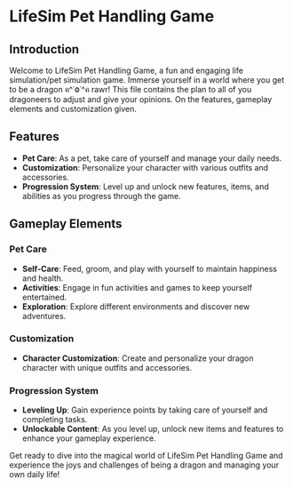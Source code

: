 # LifeSim Pet Handling Game


## Introduction

Welcome to LifeSim Pet Handling Game, a fun and engaging life simulation/pet simulation game. Immerse yourself in a world where you get to be a dragon ฅ^˙Ⱉ˙^ฅ rawr!
This file contains the plan to all of you dragoneers to adjust and give your opinions. On the features, gameplay elements and customization given.

## Features

- **Pet Care**: As a pet, take care of yourself and manage your daily needs.
- **Customization**: Personalize your character with various outfits and accessories.
- **Progression System**: Level up and unlock new features, items, and abilities as you progress through the game.

## Gameplay Elements

### Pet Care

- **Self-Care**: Feed, groom, and play with yourself to maintain happiness and health.
- **Activities**: Engage in fun activities and games to keep yourself entertained.
- **Exploration**: Explore different environments and discover new adventures.

### Customization

- **Character Customization**: Create and personalize your dragon character with unique outfits and accessories.

### Progression System

- **Leveling Up**: Gain experience points by taking care of yourself and completing tasks.
- **Unlockable Content**: As you level up, unlock new items and features to enhance your gameplay experience.


Get ready to dive into the magical world of LifeSim Pet Handling Game and experience the joys and challenges of being a dragon and managing your own daily life!
